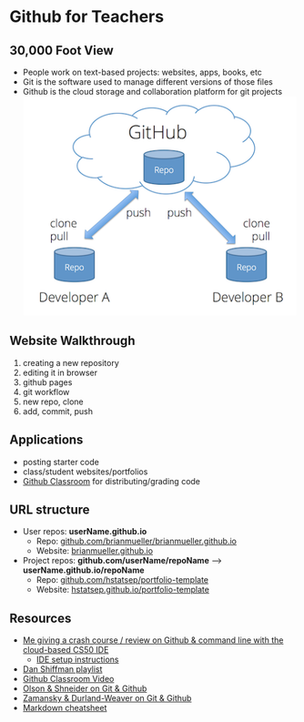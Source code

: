 # Github for Teachers

## 30,000 Foot View
* People work on text-based projects: websites, apps, books, etc
* Git is the software used to manage different versions of those files
* Github is the cloud storage and collaboration platform for git projects
![push/pull](push-pull.png)

## Website Walkthrough
1. creating a new repository
2. editing it in browser
3. github pages
4. git workflow
5. new repo, clone
6. add, commit, push

## Applications
* posting starter code
* class/student websites/portfolios
* [Github Classroom](https://classroom.github.com/) for distributing/grading code

## URL structure
* User repos: **userName.github.io**
  * Repo: [github.com/brianmueller/brianmueller.github.io](https://github.com/brianmueller/brianmueller.github.io)
  * Website: [brianmueller.github.io](http://brianmueller.github.io/)
* Project repos: **github.com/userName/repoName** --> **userName.github.io/repoName**
  * Repo: [github.com/hstatsep/portfolio-template](https://github.com/hstatsep/portfolio-template)
  * Website: [hstatsep.github.io/portfolio-template](https://hstatsep.github.io/portfolio-template/)



## Resources
* [Me giving a crash course / review on Github & command line with the cloud-based CS50 IDE](https://www.youtube.com/watch?v=ENdYkG6R41A)
  * [IDE setup instructions](https://github.com/hstatsep/ide50)
* [Dan Shiffman playlist](https://www.youtube.com/playlist?list=PLRqwX-V7Uu6ZF9C0YMKuns9sLDzK6zoiV)
* [Github Classroom Video](https://www.youtube.com/watch?v=KXWXg68KpTY)
* [Olson & Shneider on Git & Github](https://www.youtube.com/watch?v=tqk6BMjiizA)
* [Zamansky & Durland-Weaver on Git & Github](https://www.youtube.com/watch?v=Az8XuZUmeog)
* [Markdown cheatsheet](https://github.com/adam-p/markdown-here/wiki/Markdown-Cheatsheet)

